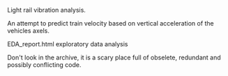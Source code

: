 Light rail vibration analysis.

An attempt to predict train velocity based on vertical acceleration of the vehicles axels.

EDA_report.html
exploratory data analysis 

Don't look in the archive, it is a scary place full of obselete, redundant and possibly conflicting code.
